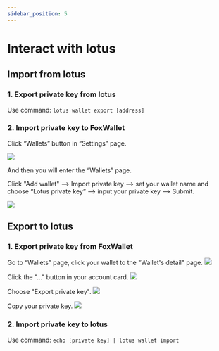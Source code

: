 ```yaml
---
sidebar_position: 5
---
```


# Interact with lotus

## Import from lotus
### 1. Export private key from lotus  

Use command: `lotus wallet export [address]`

### 2. Import private key to FoxWallet  

Click “Wallets” button in “Settings” page.

![](../img/add-wallet-2.png)

And then you will enter the “Wallets” page.

Click "Add wallet" —> Import private key —> set your wallet name and choose “Lotus private key” —> input your private key —> Submit.

![](../img/import-lotus.png)

## Export to lotus
### 1. Export private key from FoxWallet  

Go to “Wallets” page, click your wallet to the "Wallet's detail" page.
![](../img/add-wallet-2.png)

Click the "..." button in your account card.
![](../img/export-1.png)

Choose "Export private key".
![](../img/export-2.png)

Copy your private key.
![](../img/export-3.png)

### 2. Import private key to lotus  

Use command: `echo [private key] | lotus wallet import`